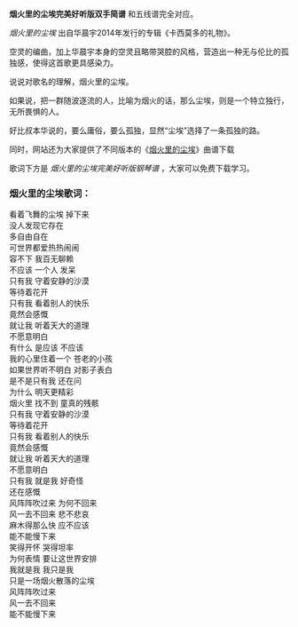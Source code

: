 

**烟火里的尘埃完美好听版双手简谱** 和五线谱完全对应。

_烟火里的尘埃_ 出自华晨宇2014年发行的专辑《卡西莫多的礼物》。

空灵的编曲，加上华晨宇本身的空灵且略带哭腔的风格，营造出一种无与伦比的孤独感，使得这首歌更具感染力。

说说对歌名的理解，烟火里的尘埃。

如果说，把一群随波逐流的人，比喻为烟火的话，那么尘埃，则是一个特立独行，无所畏惧的人。

好比叔本华说的，要么庸俗，要么孤独，显然“尘埃”选择了一条孤独的路。

同时，网站还为大家提供了不同版本的《[烟火里的尘埃](Music-6071-烟火里的尘埃-华晨宇.html "烟火里的尘埃")》曲谱下载

歌词下方是 _烟火里的尘埃完美好听版钢琴谱_ ，大家可以免费下载学习。

### 烟火里的尘埃歌词：

看着飞舞的尘埃 掉下来  
没人发现它存在  
多自由自在  
可世界都爱热热闹闹  
容不下 我百无聊赖  
不应该 一个人 发呆  
只有我 守着安静的沙漠  
等待着花开  
只有我 看着别人的快乐  
竟然会感慨  
就让我 听着天大的道理  
不愿意明白  
有什么 是应该 不应该  
我的心里住着一个 苍老的小孩  
如果世界听不明白 对影子表白  
是不是只有我 还在问  
为什么 明天更精彩  
烟火里 找不到 童真的残骸  
只有我 守着安静的沙漠  
等待着花开  
只有我 看着别人的快乐  
竟然会感慨  
就让我 听着天大的道理  
不愿意明白  
只有我 就是我 好奇怪  
还在感慨  
风阵阵吹过来 为何不回来  
风一去不回来 悲不悲哀  
麻木得那么快 应不应该  
能不能慢下来  
笑得开怀 哭得坦率  
为何表情 要让这世界安排  
我就是我 我只是我  
只是一场烟火散落的尘埃  
风阵阵吹过来  
风一去不回来  
能不能慢下来

